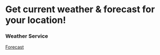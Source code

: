 # Get current weather & forecast for your location!

<h3>Weather Service</h3> <a href="https://sudipta1254.github.io/forecast">Forecast</a>

